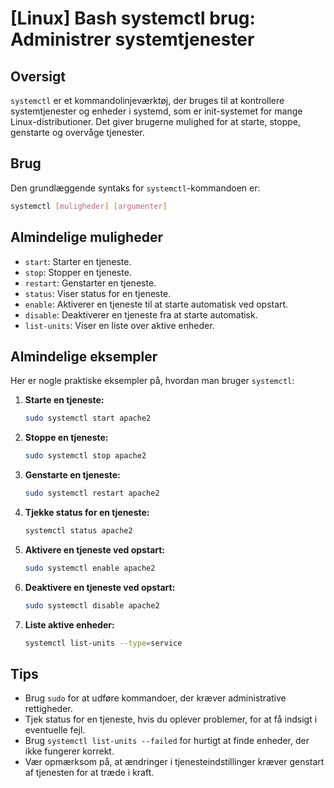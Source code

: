# [Linux] Bash systemctl brug: Administrer systemtjenester

## Oversigt
`systemctl` er et kommandolinjeværktøj, der bruges til at kontrollere systemtjenester og enheder i systemd, som er init-systemet for mange Linux-distributioner. Det giver brugerne mulighed for at starte, stoppe, genstarte og overvåge tjenester.

## Brug
Den grundlæggende syntaks for `systemctl`-kommandoen er:

```bash
systemctl [muligheder] [argumenter]
```

## Almindelige muligheder
- `start`: Starter en tjeneste.
- `stop`: Stopper en tjeneste.
- `restart`: Genstarter en tjeneste.
- `status`: Viser status for en tjeneste.
- `enable`: Aktiverer en tjeneste til at starte automatisk ved opstart.
- `disable`: Deaktiverer en tjeneste fra at starte automatisk.
- `list-units`: Viser en liste over aktive enheder.

## Almindelige eksempler
Her er nogle praktiske eksempler på, hvordan man bruger `systemctl`:

1. **Starte en tjeneste:**
   ```bash
   sudo systemctl start apache2
   ```

2. **Stoppe en tjeneste:**
   ```bash
   sudo systemctl stop apache2
   ```

3. **Genstarte en tjeneste:**
   ```bash
   sudo systemctl restart apache2
   ```

4. **Tjekke status for en tjeneste:**
   ```bash
   systemctl status apache2
   ```

5. **Aktivere en tjeneste ved opstart:**
   ```bash
   sudo systemctl enable apache2
   ```

6. **Deaktivere en tjeneste ved opstart:**
   ```bash
   sudo systemctl disable apache2
   ```

7. **Liste aktive enheder:**
   ```bash
   systemctl list-units --type=service
   ```

## Tips
- Brug `sudo` for at udføre kommandoer, der kræver administrative rettigheder.
- Tjek status for en tjeneste, hvis du oplever problemer, for at få indsigt i eventuelle fejl.
- Brug `systemctl list-units --failed` for hurtigt at finde enheder, der ikke fungerer korrekt.
- Vær opmærksom på, at ændringer i tjenesteindstillinger kræver genstart af tjenesten for at træde i kraft.